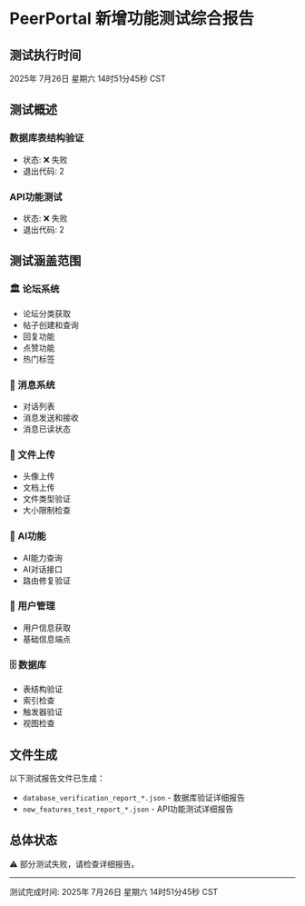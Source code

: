 # PeerPortal 新增功能测试综合报告

## 测试执行时间
2025年 7月26日 星期六 14时51分45秒 CST

## 测试概述

### 数据库表结构验证
- 状态: ❌ 失败
- 退出代码: 2

### API功能测试
- 状态: ❌ 失败
- 退出代码: 2

## 测试涵盖范围

### 🏛️ 论坛系统
- 论坛分类获取
- 帖子创建和查询
- 回复功能
- 点赞功能
- 热门标签

### 💬 消息系统
- 对话列表
- 消息发送和接收
- 消息已读状态

### 📁 文件上传
- 头像上传
- 文档上传
- 文件类型验证
- 大小限制检查

### 🤖 AI功能
- AI能力查询
- AI对话接口
- 路由修复验证

### 👤 用户管理
- 用户信息获取
- 基础信息端点

### 🗄️ 数据库
- 表结构验证
- 索引检查
- 触发器验证
- 视图检查

## 文件生成

以下测试报告文件已生成：
- `database_verification_report_*.json` - 数据库验证详细报告
- `new_features_test_report_*.json` - API功能测试详细报告

## 总体状态

⚠️ 部分测试失败，请检查详细报告。

---
测试完成时间: 2025年 7月26日 星期六 14时51分45秒 CST

